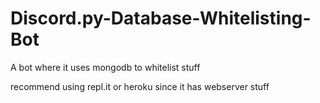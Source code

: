 # Discord.py-Database-Whitelisting-Bot
A bot where it uses mongodb to whitelist stuff

recommend using repl.it or heroku since it has webserver stuff
